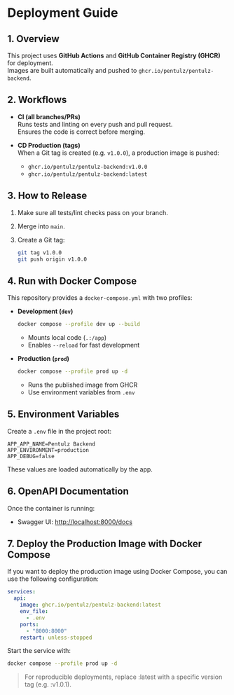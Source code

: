 # Deployment Guide

## 1. Overview

This project uses **GitHub Actions** and **GitHub Container Registry (GHCR)** for deployment.  
Images are built automatically and pushed to `ghcr.io/pentulz/pentulz-backend`.

## 2. Workflows

- **CI (all branches/PRs)**  
  Runs tests and linting on every push and pull request.  
  Ensures the code is correct before merging.

- **CD Production (tags)**  
  When a Git tag is created (e.g. `v1.0.0`), a production image is pushed:
  - `ghcr.io/pentulz/pentulz-backend:v1.0.0`
  - `ghcr.io/pentulz/pentulz-backend:latest`

## 3. How to Release

1. Make sure all tests/lint checks pass on your branch.
2. Merge into `main`.
3. Create a Git tag:

   ```bash
   git tag v1.0.0
   git push origin v1.0.0
   ```

## 4. Run with Docker Compose

This repository provides a `docker-compose.yml` with two profiles:

- **Development (`dev`)**

  ```bash
  docker compose --profile dev up --build
  ```

  - Mounts local code (`.:/app`)
  - Enables `--reload` for fast development

- **Production (`prod`)**

  ```bash
  docker compose --profile prod up -d
  ```

  - Runs the published image from GHCR
  - Use environment variables from `.env`

## 5. Environment Variables

Create a `.env` file in the project root:

```env
APP_APP_NAME=Pentulz Backend
APP_ENVIRONMENT=production
APP_DEBUG=false
```

These values are loaded automatically by the app.

## 6. OpenAPI Documentation

Once the container is running:

- Swagger UI: [http://localhost:8000/docs](http://localhost:8000/docs)

## 7. Deploy the Production Image with Docker Compose

If you want to deploy the production image using Docker Compose, you can use the following configuration:

```yml
services:
  api:
    image: ghcr.io/pentulz/pentulz-backend:latest
    env_file:
      - .env
    ports:
      - "8000:8000"
    restart: unless-stopped
```

Start the service with:

```bash
docker compose --profile prod up -d
```

> For reproducible deployments, replace :latest with a specific version tag (e.g. :v1.0.1).

